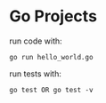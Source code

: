 # Go Projects

run code with:

    go run hello_world.go

run tests with:

    go test OR go test -v
